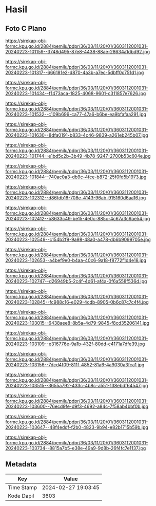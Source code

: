 # Hasil

## Foto C Plano

https://sirekap-obj-formc.kpu.go.id/2884/pemilu/pdpr/36/03/11/20/01/3603112001031-20240223-101159--3748d495-87e8-4438-88ae-28634a1dbd92.jpg

https://sirekap-obj-formc.kpu.go.id/2884/pemilu/pdpr/36/03/11/20/01/3603112001031-20240223-101317--666181e2-d870-4a3b-a7ec-5dbff0c751d1.jpg

https://sirekap-obj-formc.kpu.go.id/2884/pemilu/pdpr/36/03/11/20/01/3603112001031-20240223-101434--f1473aca-1825-4068-9601-c311857e7626.jpg

https://sirekap-obj-formc.kpu.go.id/2884/pemilu/pdpr/36/03/11/20/01/3603112001031-20240223-101532--c109b699-ca77-47a6-b6be-ea9bfafaa291.jpg

https://sirekap-obj-formc.kpu.go.id/2884/pemilu/pdpr/36/03/11/20/01/3603112001031-20240223-101630--8dfa0191-b833-4c46-9839-a261eb245b07.jpg

https://sirekap-obj-formc.kpu.go.id/2884/pemilu/pdpr/36/03/11/20/01/3603112001031-20240223-101744--e1bd5c2b-3b49-4b78-9247-2700b53c604e.jpg

https://sirekap-obj-formc.kpu.go.id/2884/pemilu/pdpr/36/03/11/20/01/3603112001031-20240223-101844--740ac0a3-db9c-4fce-b872-25f0fd5b1973.jpg

https://sirekap-obj-formc.kpu.go.id/2884/pemilu/pdpr/36/03/11/20/01/3603112001031-20240223-102312--d86fdb16-708e-4143-96ab-915160d6aa16.jpg

https://sirekap-obj-formc.kpu.go.id/2884/pemilu/pdpr/36/03/11/20/01/3603112001031-20240223-102412--b8633c49-be15-4e0c-885c-4c67a3c9ae54.jpg

https://sirekap-obj-formc.kpu.go.id/2884/pemilu/pdpr/36/03/11/20/01/3603112001031-20240223-102549--c154b2f9-9a98-48a0-a478-db6b9099705e.jpg

https://sirekap-obj-formc.kpu.go.id/2884/pemilu/pdpr/36/03/11/20/01/3603112001031-20240223-102653--a4bef9e0-b4aa-40c6-9a18-f8772f1d4e18.jpg

https://sirekap-obj-formc.kpu.go.id/2884/pemilu/pdpr/36/03/11/20/01/3603112001031-20240223-102747--d26949b5-2c4f-4d61-af4a-0f6a558f536d.jpg

https://sirekap-obj-formc.kpu.go.id/2884/pemilu/pdpr/36/03/11/20/01/3603112001031-20240223-102845--fc988c16-e029-4cdb-8905-0b6c87c7c4f4.jpg

https://sirekap-obj-formc.kpu.go.id/2884/pemilu/pdpr/36/03/11/20/01/3603112001031-20240223-103015--6438aee8-8b5a-4d79-9845-f8cd35206141.jpg

https://sirekap-obj-formc.kpu.go.id/2884/pemilu/pdpr/36/03/11/20/01/3603112001031-20240223-103109--e316776e-9a1b-432f-80dd-c4171a7dfe39.jpg

https://sirekap-obj-formc.kpu.go.id/2884/pemilu/pdpr/36/03/11/20/01/3603112001031-20240223-103156--7dcd4f09-811f-4852-81a6-4a9030a3fca1.jpg

https://sirekap-obj-formc.kpu.go.id/2884/pemilu/pdpr/36/03/11/20/01/3603112001031-20240223-103515--3655a792-433c-4b8c-a551-138ebdf64547.jpg

https://sirekap-obj-formc.kpu.go.id/2884/pemilu/pdpr/36/03/11/20/01/3603112001031-20240223-103600--76ecd9fe-d9f3-4692-a84c-7f58ab4bbf0b.jpg

https://sirekap-obj-formc.kpu.go.id/2884/pemilu/pdpr/36/03/11/20/01/3603112001031-20240223-103647--48f4eddf-f2b0-4823-9b94-e82b1715b59b.jpg

https://sirekap-obj-formc.kpu.go.id/2884/pemilu/pdpr/36/03/11/20/01/3603112001031-20240223-103734--8815a7b5-e38e-49a9-9d8b-26f4fc7e1137.jpg


## Metadata

| Key        | Value               |
| ---------- | ------------------- |
| Time Stamp | 2024-02-27 19:03:45 |
| Kode Dapil | 3603                |



